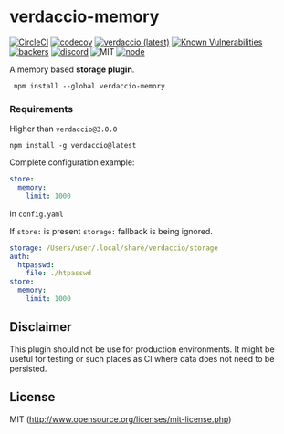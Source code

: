 # verdaccio-memory

[![CircleCI](https://circleci.com/gh/verdaccio/verdaccio-memory.svg?style=svg)](https://circleci.com/gh/ayusharma/verdaccio-memory)
[![codecov](https://codecov.io/gh/verdaccio/verdaccio-memory/branch/master/graph/badge.svg)](https://codecov.io/gh/verdaccio/verdaccio-memory)
[![verdaccio (latest)](https://img.shields.io/npm/v/verdaccio-memory/latest.svg)](https://www.npmjs.com/package/verdaccio-memory)
[![Known Vulnerabilities](https://snyk.io/test/github/verdaccio/verdaccio-memory/badge.svg?targetFile=package.json)](https://snyk.io/test/github/verdaccio/verdaccio-memory?targetFile=package.json)
[![backers](https://opencollective.com/verdaccio/tiers/backer/badge.svg?label=Backer&color=brightgreen)](https://opencollective.com/verdaccio)
[![discord](https://img.shields.io/discord/388674437219745793.svg)](http://chat.verdaccio.org/)
![MIT](https://img.shields.io/github/license/mashape/apistatus.svg)
[![node](https://img.shields.io/node/v/verdaccio-memory/latest.svg)](https://www.npmjs.com/package/verdaccio-memory)


A memory based **storage plugin**.

```
 npm install --global verdaccio-memory
```

### Requirements

Higher than `verdaccio@3.0.0`

```
npm install -g verdaccio@latest
```

Complete configuration example:

```yaml
store:
  memory:
    limit: 1000
```

in `config.yaml`

If `store:` is present `storage:` fallback is being ignored.

```yaml
storage: /Users/user/.local/share/verdaccio/storage
auth:
  htpasswd:
    file: ./htpasswd
store:
  memory:
    limit: 1000
```

## Disclaimer

This plugin should not be use for production environments. It might be useful for testing or such places as CI where data does not need to be persisted.

## License

MIT (http://www.opensource.org/licenses/mit-license.php)
